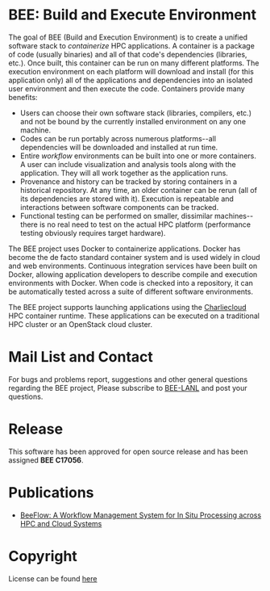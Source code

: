 # BEE: Build and Execute Environment
The goal of BEE (Build and Execution Environment) is to create a unified
software stack to _containerize_ HPC applications. A container is a package of
code (usually binaries) and all of that code's dependencies (libraries,
etc.). Once built, this container can be run on many different platforms. The
execution environment on each platform will download and install (for this
application only) all of the applications and dependencies into an isolated
user environment and then execute the code. Containers provide many benefits:

- Users can choose their own software stack (libraries, compilers, etc.) and
not be bound by the currently installed environment on any one machine.
- Codes can be run portably across numerous platforms--all dependencies will be
downloaded and installed at run time.
- Entire _workflow_ environments can be built into one or more containers. A user
can include visualization and analysis tools along with the application. They
will all work together as the application runs.
- Provenance and history can be tracked by storing containers in a historical
repository. At any time, an older container can be rerun (all of its
dependencies are stored with it). Execution is repeatable and interactions
between software components can be tracked.
- Functional testing can be performed on smaller, dissimilar machines--there is
no real need to test on the actual HPC platform (performance testing obviously
requires target hardware).

The BEE project uses Docker to containerize applications. Docker has become the de
facto standard container system and is used widely in cloud and web
environments. Continuous integration services have been built on Docker, allowing application
developers to describe compile and execution environments with Docker. When code is checked into 
a repository, it can be automatically tested across a suite of different software environments.

The BEE project supports launching applications using the [Charliecloud](https://github.com/hpc/charliecloud) HPC container runtime.  These applications can be executed on a traditional HPC cluster or an OpenStack cloud cluster.


# Mail List and Contact

For bugs and problems report, suggestions and other general questions regarding the BEE project, Please subscribe to [BEE-LANL](https://groups.google.com/forum/#!forum/BEE-User-Group) and post your questions. 


# Release

This software has been approved for open source release and has been assigned **BEE C17056**.


# Publications

- [BeeFlow: A Workflow Management System for In Situ Processing across HPC and Cloud Systems](https://ieeexplore.ieee.org/abstract/document/8416366/)


# Copyright
License can be found [here](https://github.com/lanl/BEE/blob/master/LICENSE)
